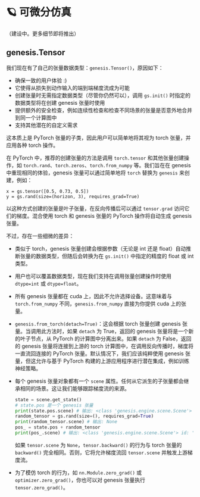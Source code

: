 # 🪐 可微分仿真

（建设中。更多细节即将推出）

## genesis.Tensor

我们现在有了自己的张量数据类型：`genesis.Tensor()`，原因如下：

- 确保一致的用户体验 :)
- 它使得从损失到动作输入的端到端梯度流成为可能
- 创建张量时无需指定数据类型（尽管你仍然可以），调用 `gs.init()` 时指定的数据类型将在创建 genesis 张量时使用
- 提供额外的安全检查，例如连续性检查和检查不同场景的张量是否意外地合并到同一个计算图中
- 支持其他潜在的自定义需求

这本质上是 PyTorch 张量的子类，因此用户可以简单地将其视为 torch 张量，并应用各种 torch 操作。

在 PyTorch 中，推荐的创建张量的方法是调用 `torch.tensor` 和其他张量创建操作，如 `torch.rand`、`torch.zeros`、`torch.from_numpy` 等。我们旨在在 genesis 中重现相同的体验，genesis 张量可以通过简单地将 `torch` 替换为 `genesis` 来创建，例如：

```
x = gs.tensor([0.5, 0.73, 0.5])
y = gs.rand(size=(horizon, 3), requires_grad=True)
```

以这种方式创建的张量是叶子张量，在反向传播后可以通过 `tensor.grad` 访问它们的梯度。混合使用 torch 和 genesis 张量的 PyTorch 操作将自动生成 genesis 张量。

不过，存在一些细微的差异：

- 类似于 torch，genesis 张量创建会根据参数（无论是 int 还是 float）自动推断张量的数据类型，但随后会转换为在 `gs.init()` 中指定的精度的 float 或 int 类型。
- 用户也可以覆盖数据类型，现在我们支持在调用张量创建操作时使用 `dtype=int` 或 `dtype=float`。
- 所有 genesis 张量都在 cuda 上，因此不允许选择设备。这意味着与 `torch.from_numpy` 不同，`genesis.from_numpy` 直接为你提供 cuda 上的张量。
- `genesis.from_torch(detach=True)`：这会根据 torch 张量创建 genesis 张量。当调用此方法时，如果 `detach` 为 True，返回的 genesis 张量将是一个新的叶子节点，从 PyTorch 的计算图中分离出来。如果 `detach` 为 False，返回的 genesis 张量将连接到上游的 torch 计算图中，在调用反向传播时，梯度将一直流回连接的 PyTorch 张量。默认情况下，我们应该纯粹使用 genesis 张量，但这允许与基于 PyTorch 构建的上游应用程序进行潜在集成，例如训练神经策略。
- 每个 genesis 张量对象都有一个 `scene` 属性。任何从它派生的子张量都会继承相同的场景。这让我们能够跟踪梯度流的来源。

    ```python
    state = scene.get_state()
    # state.pos 是一个 genesis 张量
    print(state.pos.scene) # 输出: <class 'genesis.engine.scene.Scene'> id: 'e1a95be2-0947-4dcb-ad02-47b8541df0a0'
    random_tensor = gs.rand(size=(), requires_grad=True)
    print(random_tensor.scene) # 输出: None
    pos_ = state.pos + random_tensor
    print(pos_.scene) # 输出: <class 'genesis.engine.scene.Scene'> id: 'e1a95be2-0947-4dcb-ad02-47b8541df0a0'
    ```

    如果 `tensor.scene` 为 `None`，`tensor.backward()` 的行为与 torch 张量的 `backward()` 完全相同。否则，它将允许梯度流回 `tensor.scene` 并触发上游梯度流。
- 为了模仿 torch 的行为，如 `nn.Module.zero_grad()` 或 `optimizer.zero_grad()`，你也可以对 genesis 张量执行 `tensor.zero_grad()`。

